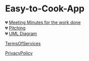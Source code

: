 <h1> Easy-to-Cook-App</h1>

:broken_heart: [Meeting Minutes for the work done](https://docs.google.com/document/d/1Kxskl1WnvV7__3It5DenZQxB5Y_CyiSDtTRKkOuzEoM/edit?usp=sharing) <br>
:broken_heart: [Pitching](https://docs.google.com/document/d/1nElSDb7DELMLidJ3l86J7CW4nZvRH6JOu1SmGmCKHDI/edit#heading=h.v5am9el3iep)<br>
:broken_heart: [UML Diagram](https://metropoliafi-my.sharepoint.com/:u:/g/personal/ekaterv_metropolia_fi/EeX-b6GGpZ9Htg6OaA7v3sUBj37wExHRu7VSduZYQ3vr-g?e=7fzYwK)

[TermsOfServices](https://docs.google.com/document/d/18EflAu6L4aS-XvJ6Qq2p4k9B2svD4q88aDm6NoslMgM/edit?usp=sharing)

[PrivacyPolicy ](https://docs.google.com/document/d/1Jj146nZmqFba6-JERGIUAtL72BrWzG_BB0BUA9EiImU/edit?usp=sharing)